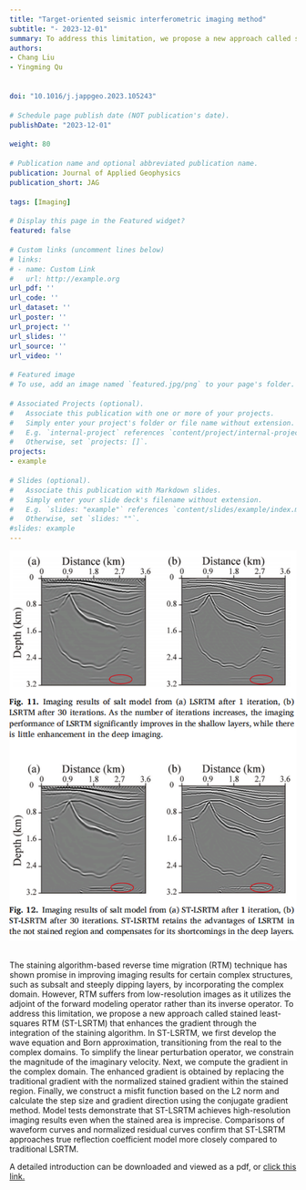 ```yaml
---
title: "Target-oriented seismic interferometric imaging method"
subtitle: "- 2023-12-01"
summary: To address this limitation, we propose a new approach called stained least-squares RTM (ST-LSRTM) that enhances the gradient through the integration of the staining algorithm. 
authors:
- Chang Liu
- Yingming Qu


doi: "10.1016/j.jappgeo.2023.105243"

# Schedule page publish date (NOT publication's date).
publishDate: "2023-12-01"

weight: 80

# Publication name and optional abbreviated publication name.
publication: Journal of Applied Geophysics
publication_short: JAG

tags: [Imaging]

# Display this page in the Featured widget?
featured: false

# Custom links (uncomment lines below)
# links:
# - name: Custom Link
#   url: http://example.org
url_pdf: ''
url_code: ''
url_dataset: ''
url_poster: ''
url_project: ''
url_slides: ''
url_source: ''
url_video: ''

# Featured image
# To use, add an image named `featured.jpg/png` to your page's folder. 

# Associated Projects (optional).
#   Associate this publication with one or more of your projects.
#   Simply enter your project's folder or file name without extension.
#   E.g. `internal-project` references `content/project/internal-project/index.md`.
#   Otherwise, set `projects: []`.
projects:
- example

# Slides (optional).
#   Associate this publication with Markdown slides.
#   Simply enter your slide deck's filename without extension.
#   E.g. `slides: "example"` references `content/slides/example/index.md`.
#   Otherwise, set `slides: ""`.
#slides: example
---
```


<div style="text-align: center;">
  <img src="./Target-oriented seismic interferometric imaging method.assets/image.png" alt="Image Alt Text" style="max-width: 100%; height: auto;">
</div>
<br />

The staining algorithm-based reverse time migration (RTM) technique has shown promise in improving imaging results for certain complex structures, such as subsalt and steeply dipping layers, by incorporating the complex domain. However, RTM suffers from low-resolution images as it utilizes the adjoint of the forward modeling operator rather than its inverse operator. To address this limitation, we propose a new approach called stained least-squares RTM (ST-LSRTM) that enhances the gradient through the integration of the staining algorithm. In ST-LSRTM, we first develop the wave equation and Born approximation, transitioning from the real to the complex domains. To simplify the linear perturbation operator, we constrain the magnitude of the imaginary velocity. Next, we compute the gradient in the complex domain. The enhanced gradient is obtained by replacing the traditional gradient with the normalized stained gradient within the stained region. Finally, we construct a misfit function based on the L2 norm and calculate the step size and gradient direction using the conjugate gradient method. Model tests demonstrate that ST-LSRTM achieves high-resolution imaging results even when the stained area is imprecise. Comparisons of waveform curves and normalized residual curves confirm that ST-LSRTM approaches true reflection coefficient model more closely compared to traditional LSRTM.


A detailed introduction can be downloaded and viewed as a pdf, or [click this link.](https://www.sciencedirect.com/science/article/abs/pii/S092698512300321X)